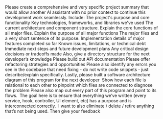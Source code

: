 Please create a comprehensive and very specific project summary that would allow another AI assistant with no prior context to continue this development work seamlessly. Include:
The project's purpose and core functionality
Key technologies, frameworks, and libraries we've used
The current architecture and component structure.
Explain the core functions of all major files.
Explain the purpose of all major functions
The major files and a very short sentence of its purpose.
Implementation details of major features completed so far
Known issues, limitations, or technical debt
Immediate next steps and future development plans
Any critical design decisions or tradeoffs made
Also, give a directory structure for the next developer’s knowledge
Please build out API documentation
Please offer refactoring strategies and opportunities 
Please also identify any errors you see in the codebase that need fixing - do not write code snippets - just describe/explain specifically.
Lastly, please built a software architecture diagram of this program for the next developer  Show how each file is relational to each other to pinpoint  which files are connected to diagnose the problem Please also map out every part of this program and point to its flows.  The goal here is to ensure that everything we’ve written (every service, hook, controller, UI element, etc) has a purpose and is interconnected correctly.  I want to also eliminate / delete / retire anything that’s not being used. Then give your feedback






